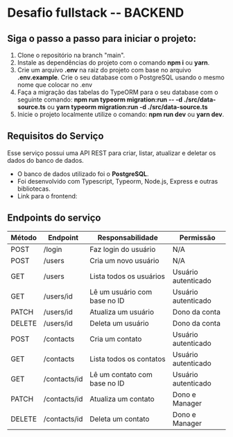 # Desafio fullstack -- BACKEND

## Siga o passo a passo para iniciar o projeto:
 1. Clone o repositório na branch "main".
 2. Instale as dependências do projeto com o comando **npm i** ou **yarn**.
 3. Crie um arquivo **.env** na raiz do projeto com base no arquivo **.env.example**. Crie o seu database com o PostgreSQL usando o mesmo nome que colocar no .env
 4. Faça a migração das tabelas do TypeORM para o seu database com o seguinte comando:  **npm run typeorm migration:run -- -d ./src/data-source.ts** ou **yarn typeorm migration:run -d ./src/data-source.ts**
 5. Inicie o projeto localmente utilize o comando: **npm run dev** ou **yarn dev**.


## Requisitos do Serviço

Esse serviço possui uma API REST para criar, listar, atualizar e deletar os dados do banco de dados.

- O banco de dados utilizado foi  o **PostgreSQL**.
- Foi desenvolvido com Typescript, Typeorm, Node.js, Express e outras bibliotecas.
- Link para o frontend:

## Endpoints do serviço

| Método | Endpoint             | Responsabilidade                               | Permissão            |
| ------ | -------------------- | ---------------------------------------------- | -------------------- |
| POST   | /login               | Faz login do usuário                           | N/A                  |
| POST   | /users               | Cria um novo usuário                           | N/A                  |
| GET    | /users               | Lista todos os usuários                        | Usuário autenticado  |
| GET    | /users/id            | Lê um usuário com base no ID                   | Usuário autenticado  |
| PATCH  | /users/id            | Atualiza um usuário                            | Dono da conta        | 
| DELETE | /users/id            | Deleta um usuário                              | Dono da conta        |
| POST   | /contacts            | Cria um contato                                | Usuário autenticado  |
| GET    | /contacts            | Lista todos os contatos                        | Usuário autenticado  |
| GET    | /contacts/id         | Lê um contato com base no ID                   | Usuário autenticado  |
| PATCH  | /contacts/id         | Atualiza um contato                            | Dono e Manager       |
| DELETE | /contacts/id         | Deleta um contato                              | Dono e Manager       |

